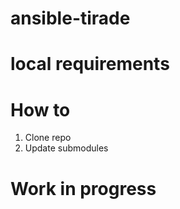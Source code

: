 # ansible-tirade

# local requirements


# How to
1. Clone repo
2. Update submodules

# Work in progress